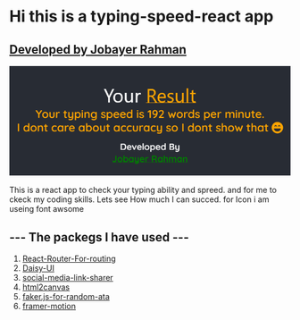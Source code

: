# Hi this is a typing-speed-react app
## [Developed by Jobayer Rahman](https://allmyprojects-jobayer.netlify.app/)
![img](./src/Components/image/your_typing_Score.png)

This is a react app to check your typing ability and spreed. and for me to ckeck my coding skills. Lets see How much I can succed. for Icon i am useing font awsome


## --- The packegs I have used ---

1) [React-Router-For-routing](https://reactrouter.com/en/main)
2) [Daisy-UI](https://daisyui.com/)
3) [social-media-link-sharer](https://www.npmjs.com/package/social-media-link-sharer)
4) [html2canvas](https://www.npmjs.com/package/html2canvas)
5) [faker.js-for-random-ata](https://fakerjs.dev/)
6) [framer-motion](https://www.npmjs.com/package/framer-motion)